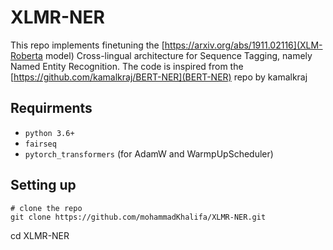 # XLMR-NER
This repo implements finetuning the [https://arxiv.org/abs/1911.02116](XLM-Roberta model) Cross-lingual architecture for Sequence Tagging, namely Named Entity Recognition. The code is inspired from the [https://github.com/kamalkraj/BERT-NER](BERT-NER) repo by kamalkraj


## Requirments 
* `python 3.6+`
* `fairseq`
* `pytorch_transformers` (for AdamW and WarmpUpScheduler)


## Setting up

```
# clone the repo
git clone https://github.com/mohammadKhalifa/XLMR-NER.git
```

cd XLMR-NER
